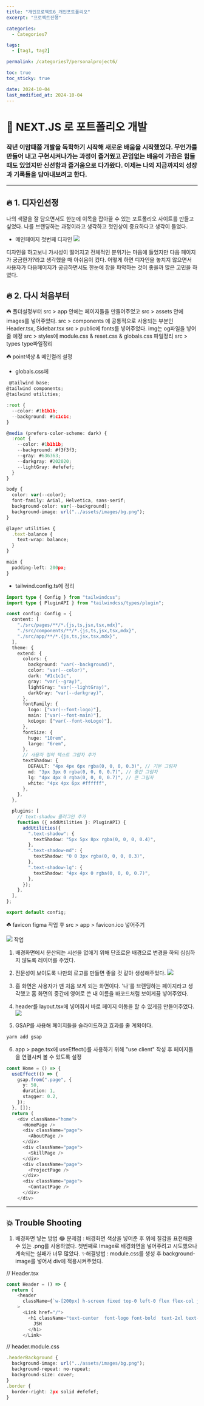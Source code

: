```yaml
---
title: "개인프로젝트6_개인포트폴리오"
excerpt: "프로젝트진행"

categories:
  - Categories7

tags:
  - [tag1, tag2]

permalink: /categories7/personalproject6/

toc: true
toc_sticky: true

date: 2024-10-04
last_modified_at: 2024-10-04
---
```


# 🌟 NEXT.JS 로 포트폴리오 개발

### 작년 이맘때쯤 개발을 독학하기 시작해 새로운 배움을 시작했었다. 무언가를 만들어 내고 구현시켜나가는 과정이 즐거웠고 끈임없는 배움이 가끔은 힘들때도 있었지만 신선함과 즐거움으로 다가왔다. 이제는 나의 지금까지의 성장과 기록들을 담아내보려고 한다.

---

## 🔥 1. 디자인선정

나의 색깔을 잘 담으면서도 한눈에 이목을 잡아끌 수 있는 포트폴리오 사이트를 만들고 싶었다. 나를 브랜딩하는 과정이라고 생각하고 첫인상이 중요하다고 생각이 들었다.

- 메인페이지 첫번째 디자인
  ![](https://velog.velcdn.com/images/alice0751/post/1cce3959-b1b7-46e6-a5d3-2a250d380c4d/image.jpeg)

디자인을 하고보니 가시성이 떨어지고 전체적인 분위기는 마음에 들었지만 다음 페이지가 궁금한가?라고 생각했을 때 아쉬움이 컸다.
어떻게 하면 디자인을 놓치지 않으면서 사용자가 다음페이지가 궁금하면서도 한눈에 창을 파악하는 것이 좋을까 많은 고민을 하였다.

## 🔥 2. 다시 처음부터

☘️ 폴더설정부터
src > app 안에는 페이지들을 만들어주었고
src > assets 안에 images를 넣어주었다.
src > components 에 공통적으로 사용되는 부분인 Header.tsx, Sidebar.tsx
src > public에 fonts를 넣어주었다. img는 og파일을 넣어줄 예정
src > styles에 module.css & reset.css & globals.css 파일정리
src > types type파일정리

☘️ point색상 & 메인컬러 설정

- globals.css에

```ts
 @tailwind base;
@tailwind components;
@tailwind utilities;

:root {
  --color: #1b1b1b;
  --background: #1c1c1c;
}

@media (prefers-color-scheme: dark) {
  :root {
    --color: #1b1b1b;
    --background: #f3f3f3;
    --gray: #636363;
    --darkgray: #202020;
    --lightGray: #efefef;
  }
}

body {
  color: var(--color);
  font-family: Arial, Helvetica, sans-serif;
  background-color: var(--background);
  background-image: url("../assets/images/bg.png");
}

@layer utilities {
  .text-balance {
    text-wrap: balance;
  }
}

main {
  padding-left: 200px;
}

```

- tailwind.config.ts에 정리

```ts
import type { Config } from "tailwindcss";
import type { PluginAPI } from "tailwindcss/types/plugin";

const config: Config = {
  content: [
    "./src/pages/**/*.{js,ts,jsx,tsx,mdx}",
    "./src/components/**/*.{js,ts,jsx,tsx,mdx}",
    "./src/app/**/*.{js,ts,jsx,tsx,mdx}",
  ],
  theme: {
    extend: {
      colors: {
        background: "var(--background)",
        color: "var(--color)",
        dark: "#1c1c1c",
        gray: "var(--gray)",
        lightGray: "var(--lightGray)",
        darkGray: "var(--darkgray)",
      },
      fontFamily: {
        logo: ["var(--font-logo)"],
        main: ["var(--font-main)"],
        koLogo: ["var(--font-koLogo)"],
      },
      fontSize: {
        huge: "10rem",
        large: "6rem",
      },
      // 사용자 정의 텍스트 그림자 추가
      textShadow: {
        DEFAULT: "4px 4px 6px rgba(0, 0, 0, 0.3)", // 기본 그림자
        md: "3px 3px 0 rgba(0, 0, 0, 0.7)", // 중간 그림자
        lg: "4px 4px 0 rgba(0, 0, 0, 0.7)", // 큰 그림자
        white: "4px 4px 6px #ffffff",
      },
    },
  },

  plugins: [
    // text-shadow 플러그인 추가
    function ({ addUtilities }: PluginAPI) {
      addUtilities({
        ".text-shadow": {
          textShadow: "5px 5px 8px rgba(0, 0, 0, 0.4)",
        },
        ".text-shadow-md": {
          textShadow: "0 0 3px rgba(0, 0, 0, 0.3)",
        },
        ".text-shadow-lg": {
          textShadow: "4px 4px 0 rgba(0, 0, 0, 0.7)",
        },
      });
    },
  ],
};

export default config;
```

☘️ favicon figma 작업 후 src > app > favicon.ico 넣어주기

![](https://velog.velcdn.com/images/alice0751/post/d604c751-6546-459d-9e3e-950c28d91c26/image.png)
작업

1. 배경화면에서 분산되는 시선을 없애기 위해 단조로운 배경으로 변경을 하되 심심하지 않도록 레이어를 주었다.
2. 전문성이 보이도록 나만의 로고를 만들면 좋을 것 같아 생성해주었다.
   ![](https://velog.velcdn.com/images/alice0751/post/f0df4882-e696-4d50-8383-afa1f55b6d3f/image.png)

3. 홈 화면은 사용자가 맨 처음 보게 되는 화면이다. '나'를 브랜딩하는 페이지라고 생각했고 홈 화면의 중간에 영어로 쓴 내 이름을 바코드처럼 보이게끔 넣어주었다.
4. header를 layout.tsx에 넣어줘서 바로 페이지 이동을 할 수 있게끔 만들어주었다.
   ![](https://velog.velcdn.com/images/alice0751/post/b863bb08-8395-4e89-bdf3-785a869f5720/image.png)

5. GSAP를 사용해 페이지들을 슬라이드하고 효과를 줄 계획이다.

```ts
yarn add gsap
```

6. app > page.tsx에 useEffect()를 사용하기 위해 "use client" 작성 후 페이지들을 연결시켜 볼 수 있도록 설정

```ts
const Home = () => {
  useEffect(() => {
    gsap.from(".page", {
      y: 50,
      duration: 1,
      stagger: 0.2,
    });
  }, []);
  return (
    <div className="home">
      <HomePage />
      <div className="page">
        <AboutPage />
      </div>
      <div className="page">
        <SkillPage />
      </div>
      <div className="page">
        <ProjectPage />
      </div>
      <div className="page">
        <ContactPage />
      </div>
    </div>
```

---

## 💥 Trouble Shooting

1. 배경화면 넣는 방법
   😂 문제점
   : 배경화면 색상을 넣어준 후 위에 질감을 표현해줄 수 있는 .png를 사용하였다. 첫번째로 Image로 배경화면을 넣어주려고 시도했으나 계속되는 실패가 너무 많았다.
   ✨해결방법
   : module.css를 생성 후 background-image를 넣어서 div에 적용시켜주었다.

// Header.tsx

```ts
const Header = () => {
  return (
    <header
      className={`w-[200px] h-screen fixed top-0 left-0 flex flex-col justify-between ${styles.border} ${styles.headerBackground}`}
    >
      <Link href="/">
        <h1 className="text-center  font-logo font-bold  text-2xl text-foreground ">
          JSH
        </h1>
      </Link>
```

// header.module.css

```ts
.headerBackground {
  background-image: url("../assets/images/bg.png");
  background-repeat: no-repeat;
  background-size: cover;
}
.border {
  border-right: 2px solid #efefef;
}

```
